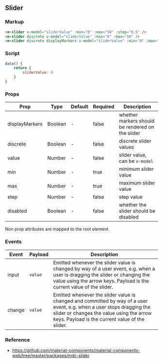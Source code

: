 ## Slider

### Markup

```html
<m-slider v-model="sliderValue" :min="0" :max="50" :step="0.5" />
<m-slider discrete v-model="sliderValue" :min="0" :max="50" />
<m-slider discrete displayMarkers v-model="sliderValue" :min="0" :max="50" />
```

### Script

```javascript
data() {
    return {
        sliderValue: 0
    }
}
```

### Props

| Prop | Type | Default | Required | Description |
|------|------|---------|----------|-------------|
| displayMarkers | Boolean | - | false | whether markers should be rendered on the slider |
| discrete | Boolean | - | false | discrete slider values |
| value | Number | - | false | slider value, can be `v-model` |
| min | Number | - | true | minimum slider value |
| max | Number | - | true | maximum slider value |
| step | Number | - | false | step value |
| disabled | Boolean | - | false | whether the slider should be disabled |

Non prop attributes are mapped to the root element.

### Events

| Event | Payload | Description |
|-------|---------|-------------|
| input | `value` | Emitted whenever the slider value is changed by way of a user event, e.g. when a user is dragging the slider or changing the value using the arrow keys. Payload is the current value of the slider. |
| change | `value` | Emitted whenever the slider value is changed and committed by way of a user event, e.g. when a user stops dragging the slider or changes the value using the arrow keys. Payload is the current value of the slider. |

### Reference

- https://github.com/material-components/material-components-web/tree/master/packages/mdc-slider
